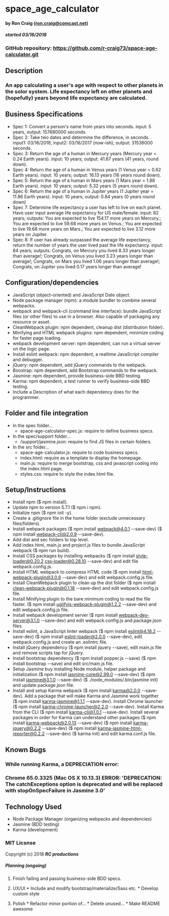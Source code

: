 # space_age_calculator

#### by Ron Craig (ron.craig@comcast.net)
##### started 03/16/2018

### GitHub repository: https://github.com/r-craig73/space-age-calculator.git

## Description
### An app calculating a user's age with respect to other planets in the solor system. Life expectancy left on other planets and (hopefully) years beyond life expectancy are calculated.

## Business Specifications
  * Spec 1: Convert a person's name from years into seconds. input: 5 years, output: 157680000 seconds.
  * Spec 2: Take two dates and determine the difference, in seconds. input1: 03/16/2018, input2: 03/16/2017 (now-ish); output: 31536000 seconds.
  * Spec 3: Return the age of a human in Mercury years (Mercury year = 0.24 Earth years). input: 10 years; output: 41.67 years (41 years, round down).
  * Spec 4: Return the age of a human in Venus years (1 Venus year = 0.62 Earth years). input: 10 years; output: 16.13 years (16 years round down).
  * Spec 5: Return the age of a human in Mars years (1 Mars year = 1.88 Earth years). input: 10 years; output: 5.32 years (5 years round down).
  * Spec 6: Return the age of a human in Jupiter years (1 Jupiter year = 11.86 Earth years). input: 10 years; output: 0.84 years (0 years round down)
  * Spec 7: Determine life expectancy a user has left to live on each planet. Have user input average life expectancy for US male/female. input: 82 years; outputs: You are expected to live 154.17 more years on Mercury.; You are expected to live 59.68 more years on Venus.; You are expected to live 19.68 more years on Mars.; You are expected to live 3.12 more years on Jupiter.
  * Spec 8: If user has already surpassed the average life expectancy, return the number of years the user lived past the life expectancy. input: 84 years; outputs: Congrats, on Mercury you lived 8.33 years longer than average!; Congrats, on Venus you lived 3.23 years longer than average!; Congrats, on Mars you lived 1.06 years longer than average!; Congrats, on Jupiter you lived 0.17 years longer than average!

## Configuration/dependencies
  * JavaScript (object-oriented) and JavaScript Date object.
  * Node package manager (npm): a module bundler to combine several webpacks.
  * webpack and webpack-cli (command line interface): bundle JavaScript files (or other files) to use in a browser. Also capable of packaging any resource or asset.
  * CleanWebpack plugin: npm dependent, cleanup dist (distribution folder).
  * Minifying and HTML webpack plugins: npm dependent, minimize coding for faster page loading.
  * webpack development server: npm dependent, can run a virtual server on the logic page.
  * Install eslint webpack: npm dependent, a realtime JavaScript compiler and debugger.
  * jQuery: npm dependent, add jQuery commands to the webpack.
  * Boostrap: npm dependent, add Bootstrap commands to the webpack.
  * Jasmine: npm dependent, provide business-side BBD testing.
  * Karma: npm dependent, a test runner to verify business-side BBD testing.
  * Include a Description of what each dependency does for the programmer.

## Folder and file integration
* In the spec folder...
  * space-age-calculator-spec.js: require to define business specs.
* In the spec/support folder...
  * /support/jasmine.json: require to find JS files in certain folders.
* In the src folder...
  * space-age-calculator.js: require to code business specs.
  * index.html: require as a template to display the homepage.
  * main.js: require to merge bootstrap, css and javascript coding into the index.html page.
  * styles.css: require to style the index.html file.

## Setup/Instructions
  * Install npm ($ npm install).
  * Update npm to version 5.7.1 ($ npm i npm).
  * Initialize npm ($ npm init -y).
  * Create a .gitignore file in the home folder (exclude unnecessary files/folders).
  * Install webpack packages ($ npm install webpack@4.0.1 --save-dev) ($ npm install webpack-cli@2.0.9 --save-dev).
  * Add dist and sec folders to top level.
  * Add index.html, main.js and project.js files to bundle JavaScript webpack ($ npm run build).
  * Install CSS packages by installing webpacks ($ npm install style-loader@0.20.2 css-loader@0.28.10 --save-dev) and edit file webpack.config.js.
  * Install HTML webpack to compress HTML code ($ npm install html-webpack-plugin@3.0.6 --save-dev) and edit webpack.config.js file.
  * Install CleanWebpack plugin to clean up the dist folder ($ npm install clean-webpack-plugin@0.1.18 --save-dev) and edit webpack.config.js file.
  * Install Minifying plugin to the bare minimum coding to read the file faster. ($ npm install uglifyjs-webpack-plugin@1.2.2 --save-dev) and edit webpack.config.js file.
  * Install webpack development server ($ npm install webpack-dev-server@3.1.0 --save-dev) and edit webpack.config.js and package.json files.
  * Install eslint, a JavaScript linter webpack ($ npm install eslint@4.18.2 --save-dev) ($ npm install eslint-loader@2.0.0 --save-dev), edit webpack.config.js and create an .eslintrc file.
  * Install jQuery dependency ($ npm install jquery --save), edit main.js file and remove scripts tap for jQuery.
  * Install bootstrap dependency ($ npm install popper.js --save) ($ npm install bootstrap --save) and edit src/main.js file.
  * Setup Jasmine buy installing Node module, helper package and initialization ($ npm install jasmine-core@2.99.0 --save-dev) ($ npm install jasmine@3.1.0 --save-dev) ($ ./node_modules/.bin/jasmine init) and update package.json file.
  * Install and setup Karma webpack ($ npm install karma@2.0.0 --save-dev). Add a package that will make Karma and Jasmine work together ($ npm install karma-jasmine@1.1.1 --save-dev). Install Chrome launcher ($ npm install karma-chrome-launcher@2.2.0 --save-dev).  Install Karma from the CLI ($ npm install karma-cli@1.0.1 --save-dev). Install several packages in order for Karma can understand other packages ($ npm install karma-webpack@2.0.13 --save-dev) ($ npm install karma-jquery@0.2.2 --save-dev) ($ npm install karma-jasmine-html-reporter@0.2.2 --save-dev) ($ karma init) and edit karma.conf.js file.

## Known Bugs
### While running Karma, a DEPRECIATION error:
### Chrome 65.0.3325 (Mac OS X 10.13.3) ERROR: 'DEPRECATION: The catchExceptions option is deprecated and will be replaced with stopOnSpecFailure in Jasmine 3.0'

## Technology Used
* Node Package Manager (organizing webpacks and dependencies)
* Jasmine (BDD testing)
* Karma (development)

### MIT Licsnse

Copyright (c) 2018 **_RC productions_**

##### Planning (ongoing)
  1. Finish failing and passing business-side BDD specs.

  2. UX/UI
    * Include and modify bootstrap/materialize/Sass etc.
    * Develop custom style

  3. Polish
    * Refactor minor portion of...
    * Delete unused...
    * Make README awesome
